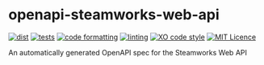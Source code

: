 # openapi-steamworks-web-api

[![dist](https://github.com/ceva24/openapi-steamworks-web-api/actions/workflows/dist.yml/badge.svg)](https://github.com/ceva24/openapi-steamworks-web-api/actions/workflows/dist.yml)
[![tests](https://github.com/ceva24/openapi-steamworks-web-api/actions/workflows/test.yml/badge.svg)](https://github.com/ceva24/openapi-steamworks-web-api/actions/workflows/test.yml)
[![code formatting](https://github.com/ceva24/openapi-steamworks-web-api/actions/workflows/check-format.yml/badge.svg)](https://github.com/ceva24/openapi-steamworks-web-api/actions/workflows/check-format.yml)
[![linting](https://github.com/ceva24/openapi-steamworks-web-api/actions/workflows/lint.yml/badge.svg)](https://github.com/ceva24/openapi-steamworks-web-api/actions/workflows/lint.yml)
[![XO code style](https://img.shields.io/badge/code_style-XO-5ed9c7.svg)](https://github.com/xojs/xo)
[![MIT Licence](https://img.shields.io/badge/Licence-MIT-blue.svg)](https://github.com/ceva24/openapi-steamworks-web-api/blob/main/LICENSE)

An automatically generated OpenAPI spec for the Steamworks Web API
